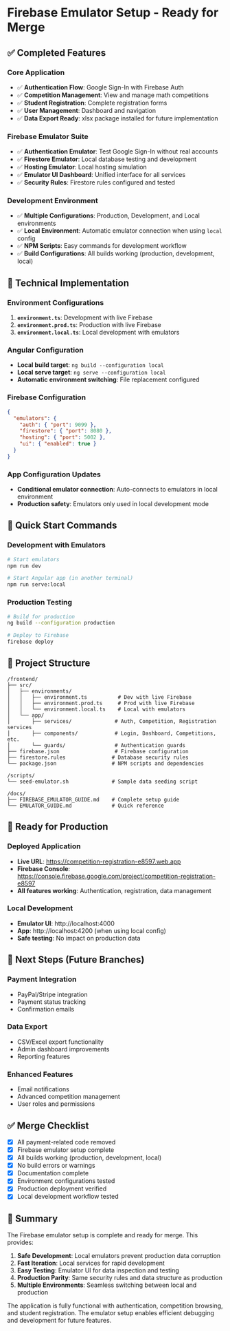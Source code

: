 # Firebase Emulator Setup - Ready for Merge

## ✅ Completed Features

### Core Application
- ✅ **Authentication Flow**: Google Sign-In with Firebase Auth
- ✅ **Competition Management**: View and manage math competitions
- ✅ **Student Registration**: Complete registration forms
- ✅ **User Management**: Dashboard and navigation
- ✅ **Data Export Ready**: xlsx package installed for future implementation

### Firebase Emulator Suite
- ✅ **Authentication Emulator**: Test Google Sign-In without real accounts
- ✅ **Firestore Emulator**: Local database testing and development
- ✅ **Hosting Emulator**: Local hosting simulation
- ✅ **Emulator UI Dashboard**: Unified interface for all services
- ✅ **Security Rules**: Firestore rules configured and tested

### Development Environment
- ✅ **Multiple Configurations**: Production, Development, and Local environments
- ✅ **Local Environment**: Automatic emulator connection when using `local` config
- ✅ **NPM Scripts**: Easy commands for development workflow
- ✅ **Build Configurations**: All builds working (production, development, local)

## 🔧 Technical Implementation

### Environment Configurations
1. **`environment.ts`**: Development with live Firebase
2. **`environment.prod.ts`**: Production with live Firebase  
3. **`environment.local.ts`**: Local development with emulators

### Angular Configuration
- **Local build target**: `ng build --configuration local`
- **Local serve target**: `ng serve --configuration local`
- **Automatic environment switching**: File replacement configured

### Firebase Configuration
```json
{
  "emulators": {
    "auth": { "port": 9099 },
    "firestore": { "port": 8080 },
    "hosting": { "port": 5002 },
    "ui": { "enabled": true }
  }
}
```

### App Configuration Updates
- **Conditional emulator connection**: Auto-connects to emulators in local environment
- **Production safety**: Emulators only used in local development mode

## 🚀 Quick Start Commands

### Development with Emulators
```bash
# Start emulators
npm run dev

# Start Angular app (in another terminal)
npm run serve:local
```

### Production Testing
```bash
# Build for production
ng build --configuration production

# Deploy to Firebase
firebase deploy
```

## 📁 Project Structure
```
/frontend/
├── src/
│   ├── environments/
│   │   ├── environment.ts          # Dev with live Firebase
│   │   ├── environment.prod.ts     # Prod with live Firebase
│   │   └── environment.local.ts    # Local with emulators
│   └── app/
│       ├── services/              # Auth, Competition, Registration services
│       ├── components/            # Login, Dashboard, Competitions, etc.
│       └── guards/                # Authentication guards
├── firebase.json                  # Firebase configuration
├── firestore.rules               # Database security rules
└── package.json                  # NPM scripts and dependencies

/scripts/
└── seed-emulator.sh              # Sample data seeding script

/docs/
├── FIREBASE_EMULATOR_GUIDE.md    # Complete setup guide
└── EMULATOR_GUIDE.md             # Quick reference
```

## 🎯 Ready for Production

### Deployed Application
- **Live URL**: https://competition-registration-e8597.web.app
- **Firebase Console**: https://console.firebase.google.com/project/competition-registration-e8597
- **All features working**: Authentication, registration, data management

### Local Development
- **Emulator UI**: http://localhost:4000
- **App**: http://localhost:4200 (when using local config)
- **Safe testing**: No impact on production data

## 🔄 Next Steps (Future Branches)

### Payment Integration
- PayPal/Stripe integration
- Payment status tracking
- Confirmation emails

### Data Export
- CSV/Excel export functionality
- Admin dashboard improvements
- Reporting features

### Enhanced Features
- Email notifications
- Advanced competition management
- User roles and permissions

## ✅ Merge Checklist

- [x] All payment-related code removed
- [x] Firebase emulator setup complete
- [x] All builds working (production, development, local)
- [x] No build errors or warnings
- [x] Documentation complete
- [x] Environment configurations tested
- [x] Production deployment verified
- [x] Local development workflow tested

## 🎉 Summary

The Firebase emulator setup is complete and ready for merge. This provides:

1. **Safe Development**: Local emulators prevent production data corruption
2. **Fast Iteration**: Local services for rapid development
3. **Easy Testing**: Emulator UI for data inspection and testing
4. **Production Parity**: Same security rules and data structure as production
5. **Multiple Environments**: Seamless switching between local and production

The application is fully functional with authentication, competition browsing, and student registration. The emulator setup enables efficient debugging and development for future features.